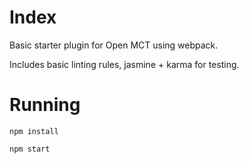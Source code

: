 # Index

Basic starter plugin for Open MCT using webpack.

Includes basic linting rules, jasmine + karma for testing.

# Running

```
npm install

npm start
```

